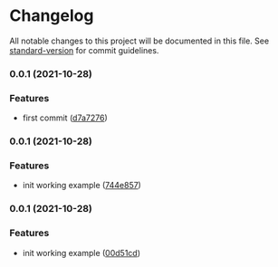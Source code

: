 # Changelog

All notable changes to this project will be documented in this file. See [standard-version](https://github.com/conventional-changelog/standard-version) for commit guidelines.

### 0.0.1 (2021-10-28)


### Features

* first commit ([d7a7276](https://github.com/padok-team/terraform-azurerm-subnet/commit/d7a7276e8d827baa3696108fb07923c5708537ed))

### 0.0.1 (2021-10-28)


### Features

* init working example ([744e857](https://github.com/padok-team/terraform-azurerm-subnet/commit/744e85749dfff5652e6e92e027f7121f1d7c7487))

### 0.0.1 (2021-10-28)


### Features

* init working example ([00d51cd](https://github.com/padok-team/terraform-azurerm-subnet/commit/00d51cd31d1962b24fc3c4f367b0a9324bd267d1))
